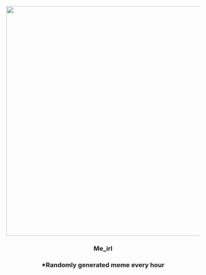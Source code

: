 <p align="center">
        <img src="https://i.redd.it/c406udktm6s81.jpg" width="600" height="600">
        </p>
        <h3 align="center">Me_irl</h3>
        <h3 align="center">*Randomly generated meme every hour</h3>
    